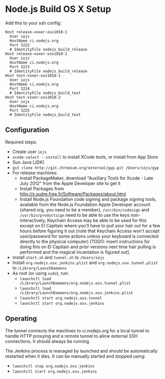 # Node.js Build OS X Setup

Add this to your ssh config:

```text
Host release-voxer-osx1010-1
  User iojs
  HostName ci.nodejs.org
  Port 3222
  # IdentityFile nodejs_build_release
Host release-voxer-osx1010-2
  User iojs
  HostName ci.nodejs.org
  Port 3223
  # IdentityFile nodejs_build_release
Host test-voxer-osx1010-1
  User iojs
  HostName ci.nodejs.org
  Port 3224
  # IdentityFile nodejs_build_test
Host test-voxer-osx1010-2
  User iojs
  HostName ci.nodejs.org
  Port 3225
  # IdentityFile nodejs_build_test
```

## Configuration

Required steps:

* Create user `iojs`
* `xcode-select --install` to install XCode tools, or install from App Store
* Sun Java (JDK)
* `git clone http://git.chromium.org/external/gyp.git /Users/iojs/gyp`
* For release machines:
  - Install PackageMaker, download "Auxiliary Tools for Xcode - Late July 2012" from the Apple Developer site to get it
  - Install Packages from http://s.sudre.free.fr/Software/Packages/about.html
  - Install Node.js Foundation code signing and package signing tools, available from the Node.js Foundation Apple Developer account (shared org, you need to be a member), `/usr/bin/codesign` and `/usr/bin/productsign` need to be able to use the keys non-interactively, Keychain Access may be able to be used for this except on El Capitain where you'll have to pull your hair out for a few hours before figuring it out (note that Keychain Access won't accept user/password for some actions unless your keyboard is connected directly to the physical computer) [TODO: insert instructions for doing this on El Capitain and prior versions next time hair pulling is performed and the magical incantation is figured out].
* Install `start.sh` and `tunnel.sh` to `/Users/iojs`
* Install `org.nodejs.osx.jenkins.plist` and `org.nodejs.osx.tunnel.plist` to `/Library/LaunchDaemons`
* As root (or using `sudo`), run:
  - `launchctl load /Library/LaunchDaemons/org.nodejs.osx.tunnel.plist`
  - `launchctl load /Library/LaunchDaemons/org.nodejs.osx.jenkins.plist`
  - `launchctl start org.nodejs.osx.tunnel`
  - `launchctl start org.nodejs.osx.jenkins`

## Operating

The tunnel connects the machines to ci.nodejs.org for a local tunnel to handle HTTP proxying and a remote tunnel to allow external SSH connections. It should always be running.

The Jenkins process is managed by launched and should be automatically restarted when it dies. It can be manually started and stopped using:

* `launchctl stop org.nodejs.osx.jenkins`
* `launchctl start org.nodejs.osx.jenkins`
